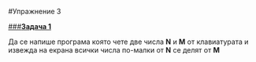 #Упражнение 3

[###**Задача 1**](src1)

Да се напише програма която чете две числа __N__ и __M__ от клавиатурата
и извежда на екрана всички числа по-малки от __N__ се делят от __M__
